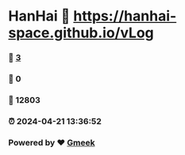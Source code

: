 # HanHai :link: https://hanhai-space.github.io/vLog 
### :page_facing_up: [3](https://hanhai-space.github.io/vLog/tag.html) 
### :speech_balloon: 0 
### :hibiscus: 12803 
### :alarm_clock: 2024-04-21 13:36:52 
### Powered by :heart: [Gmeek](https://github.com/Meekdai/Gmeek)
